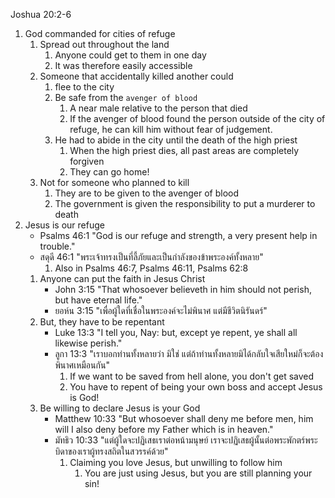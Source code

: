 Joshua 20:2-6 

1. God commanded for cities of refuge
    1. Spread out throughout the land
        1. Anyone could get to them in one day
        2. It was therefore easily accessible
    2. Someone that accidentally killed another could
        1. flee to the city
        2. Be safe from the `avenger of blood`
            1. A near male relative to the person that died
            2. If the avenger of blood found the person outside of the city of refuge, he can kill him without fear of judgement.
        3. He had to abide in the city until the death of the high priest
            1. When the high priest dies, all past areas are completely forgiven
            2. They can go home!
    3. Not for someone who planned to kill
        1. They are to be given to the avenger of blood
        2. The government is given the responsibility to put a murderer to death
2. Jesus is our refuge
    - Psalms 46:1 "God is our refuge and strength, a very present help in trouble."
    - สดุดี 46:1 "พระเจ้าทรงเป็นที่ลี้ภัยและเป็นกำลังของข้าพระองค์ทั้งหลาย"
         1. Also in Psalms 46:7, Psalms 46:11, Psalms 62:8
    1. Anyone can put the faith in Jesus Christ
        - John 3:15 "That whosoever believeth in him should not perish, but have eternal life."
        - ยอห์น 3:15 "เพื่อผู้ใดที่เชื่อในพระองค์จะไม่พินาศ แต่มีชีวิตนิรันดร์"
    2. But, they have to be repentant
        - Luke 13:3 "I tell you, Nay: but, except ye repent, ye shall all likewise perish."
        - ลูกา 13:3 "เราบอกท่านทั้งหลายว่า มิใช่ แต่ถ้าท่านทั้งหลายมิได้กลับใจเสียใหม่ก็จะต้องพินาศเหมือนกัน"
            1. If we want to be saved from hell alone, you don't get saved
            2. You have to repent of being your own boss and accept Jesus is God!
    3. Be willing to declare Jesus is your God
        - Matthew 10:33 "But whosoever shall deny me before men, him will I also deny before my Father which is in heaven."
        - มัทธิว 10:33 "แต่ผู้ใดจะปฏิเสธเราต่อหน้ามนุษย์ เราจะปฏิเสธผู้นั้นต่อพระพักตร์พระบิดาของเราผู้ทรงสถิตในสวรรค์ด้วย"
            1. Claiming you love Jesus, but unwilling to follow him
                1. You are just using Jesus, but you are still planning your sin!
